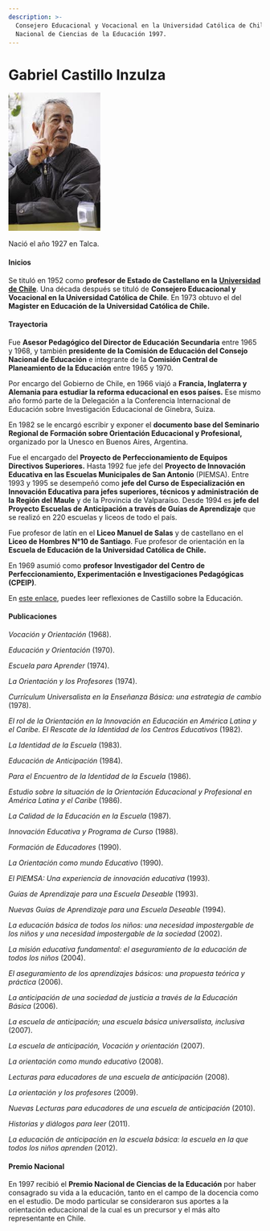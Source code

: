 ```yaml
---
description: >-
  Consejero Educacional y Vocacional en la Universidad Católica de Chile.Premio
  Nacional de Ciencias de la Educación 1997.
---
```


# Gabriel Castillo Inzulza

![Gabriel Castillo Inzulza. Foto: Educar Chile.](../../.gitbook/assets/gabrielcastillo.jpg)

Nació el año 1927 en Talca.

#### Inicios

Se tituló en 1952 como **profesor de Estado de Castellano en la** [**Universidad de Chile**](http://www.uchile.cl/portal/presentacion/historia/grandes-figuras/premios-nacionales/educacion/6550/gabriel-castillo-inzulza). Una década después se tituló de **Consejero Educacional y Vocacional en la Universidad Católica de Chile**. En 1973 obtuvo el del **Magister en Educación de la Universidad Católica de Chile.**

#### Trayectoria

Fue **Asesor Pedagógico del Director de Educación Secundaria** entre 1965 y 1968, y también **presidente de la Comisión de Educación del Consejo Nacional de Educación** e integrante de la **Comisión Central de Planeamiento de la Educación** entre 1965 y 1970.

Por encargo del Gobierno de Chile, en 1966 viajó a **Francia, Inglaterra y Alemania para estudiar la reforma educacional en esos países.** Ese mismo año formó parte de la Delegación a la Conferencia Internacional de Educación sobre Investigación Educacional de Ginebra, Suiza.

En 1982 se le encargó escribir y exponer el **documento base del Seminario Regional de Formación sobre Orientación Educacional y Profesional,** organizado por la Unesco en Buenos Aires, Argentina.

Fue el encargado del **Proyecto de Perfeccionamiento de Equipos Directivos Superiores.** Hasta 1992 fue jefe del **Proyecto de Innovación Educativa en las Escuelas Municipales de San Antonio** \(PIEMSA\). Entre 1993 y 1995 se desempeñó como **jefe del Curso de Especialización en Innovación Educativa para jefes superiores, técnicos y administración de la Región del Maule** y de la Provincia de Valparaíso. Desde 1994 es **jefe del Proyecto Escuelas de Anticipación a través de Guías de Aprendizaje** que se realizó en 220 escuelas y liceos de todo el país.

Fue profesor de latín en el **Liceo Manuel de Salas** y de castellano en el **Liceo de Hombres N°10 de Santiago**. Fue profesor de orientación en la **Escuela de Educación de la Universidad Católica de Chile.**

En 1969 asumió como **profesor Investigador del Centro de Perfeccionamiento, Experimentación e Investigaciones Pedagógicas \(CPEIP\)**.

En [este enlace](https://www.colegiosanagustin.cl/reflexion-sobre-educacion-de-gabriel-castillo-premio-nacional-de-educacion-1997/), puedes leer reflexiones de Castillo sobre la Educación.

#### Publicaciones

_Vocación y Orientación_ \(1968\).

_Educación y Orientación_ \(1970\).

_Escuela para Aprender_ \(1974\).

_La Orientación y los Profesores_ \(1974\).

_Currículum Universalista en la Enseñanza Básica: una estrategia de cambio_ \(1978\).

_El rol de la Orientación en la Innovación en Educación en América Latina y el Caribe. El Rescate de la Identidad de los Centros Educativos_ \(1982\).

_La Identidad de la Escuela_ \(1983\).

_Educación de Anticipación_ \(1984\).

_Para el Encuentro de la Identidad de la Escuela_ \(1986\).

_Estudio sobre la situación de la Orientación Educacional y Profesional en América Latina y el Caribe_ \(1986\).

_La Calidad de la Educación en la Escuela_ \(1987\).

_Innovación Educativa y Programa de Curso_ \(1988\).

_Formación de Educadores_ \(1990\).

_La Orientación como mundo Educativo_ \(1990\).

_El PIEMSA: Una experiencia de innovación educativa_ \(1993\).

_Guías de Aprendizaje para una Escuela Deseable_ \(1993\).

_Nuevas Guías de Aprendizaje para una Escuela Deseable_ \(1994\).

_La educación básica de todos los niños: una necesidad impostergable de los niños y una necesidad impostergable de la sociedad_ \(2002\).

_La misión educativa fundamental: el aseguramiento de la educación de todos los niños_ \(2004\).

_El aseguramiento de los aprendizajes básicos: una propuesta teórica y práctica_ \(2006\).

_La anticipación de una sociedad de justicia a través de la Educación Básica_ \(2006\).

_La escuela de anticipación; una escuela básica universalista, inclusiva_ \(2007\).

_La escuela de anticipación, Vocación y orientación_ \(2007\).

_La orientación como mundo educativo_ \(2008\).

_Lecturas para educadores de una escuela de anticipación_ \(2008\).

_La orientación y los profesores_ \(2009\).

_Nuevas Lecturas para educadores de una escuela de anticipación_ \(2010\).

_Historias y diálogos para leer_ \(2011\).

_La educación de anticipación en la escuela básica: la escuela en la que todos los niños aprenden_ \(2012\).

#### Premio Nacional

En 1997 recibió el **Premio Nacional de Ciencias de la Educación** por haber consagrado su vida a la educación, tanto en el campo de la docencia como en el estudio. De modo particular se consideraron sus aportes a la orientación educacional de la cual es un precursor y el más alto representante en Chile.





